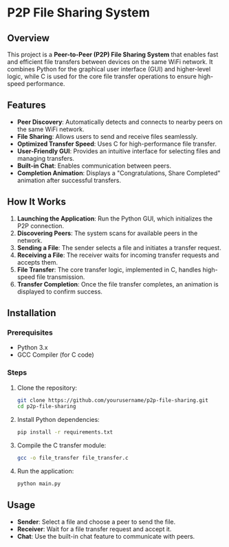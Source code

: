 # P2P File Sharing System

## Overview
This project is a **Peer-to-Peer (P2P) File Sharing System** that enables fast and efficient file transfers between devices on the same WiFi network. It combines Python for the graphical user interface (GUI) and higher-level logic, while C is used for the core file transfer operations to ensure high-speed performance.

## Features
- **Peer Discovery**: Automatically detects and connects to nearby peers on the same WiFi network.
- **File Sharing**: Allows users to send and receive files seamlessly.
- **Optimized Transfer Speed**: Uses C for high-performance file transfer.
- **User-Friendly GUI**: Provides an intuitive interface for selecting files and managing transfers.
- **Built-in Chat**: Enables communication between peers.
- **Completion Animation**: Displays a "Congratulations, Share Completed" animation after successful transfers.

## How It Works
1. **Launching the Application**: Run the Python GUI, which initializes the P2P connection.
2. **Discovering Peers**: The system scans for available peers in the network.
3. **Sending a File**: The sender selects a file and initiates a transfer request.
4. **Receiving a File**: The receiver waits for incoming transfer requests and accepts them.
5. **File Transfer**: The core transfer logic, implemented in C, handles high-speed file transmission.
6. **Transfer Completion**: Once the file transfer completes, an animation is displayed to confirm success.

## Installation
### Prerequisites
- Python 3.x
- GCC Compiler (for C code)

### Steps
1. Clone the repository:
   ```bash
   git clone https://github.com/yourusername/p2p-file-sharing.git
   cd p2p-file-sharing
   ```
2. Install Python dependencies:
   ```bash
   pip install -r requirements.txt
   ```
3. Compile the C transfer module:
   ```bash
   gcc -o file_transfer file_transfer.c
   ```
4. Run the application:
   ```bash
   python main.py
   ```

## Usage
- **Sender**: Select a file and choose a peer to send the file.
- **Receiver**: Wait for a file transfer request and accept it.
- **Chat**: Use the built-in chat feature to communicate with peers.